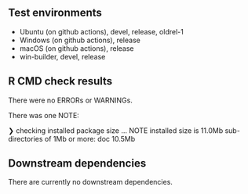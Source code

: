 ## Test environments
* Ubuntu (on github actions), devel, release, oldrel-1
* Windows (on github actions), release
* macOS (on github actions), release
* win-builder, devel, release


## R CMD check results
There were no ERRORs or WARNINGs.

There was one NOTE:

❯ checking installed package size ... NOTE
   installed size is 11.0Mb
       sub-directories of 1Mb or more:
         doc  10.5Mb


## Downstream dependencies

There are currently no downstream dependencies.